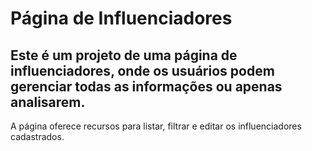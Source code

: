 # Página de Influenciadores
## Este é um projeto de uma página de influenciadores, onde os usuários podem gerenciar todas as informações ou apenas analisarem.
A página oferece recursos para listar, filtrar e editar os influenciadores cadastrados.

